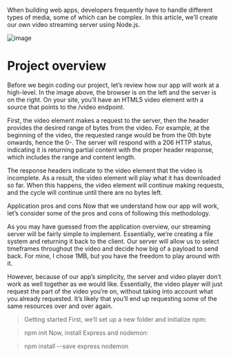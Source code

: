 When building web apps, developers frequently have to handle different types of media, some of which can be complex. In this article, we’ll create our own video streaming server using Node.js.

![image](https://github.com/user-attachments/assets/4b3c565a-31d0-4142-bff6-b44b7d00918a)

# Project overview
Before we begin coding our project, let’s review how our app will work at a high-level. In the image above, the browser is on the left and the server is on the right. On your site, you’ll have an HTML5 video element with a source that points to the /video endpoint.

First, the video element makes a request to the server, then the header provides the desired range of bytes from the video. For example, at the beginning of the video, the requested range would be from the 0th byte onwards, hence the 0-. The server will respond with a 206 HTTP status, indicating it is returning partial content with the proper header response, which includes the range and content length.

The response headers indicate to the video element that the video is incomplete. As a result, the video element will play what it has downloaded so far. When this happens, the video element will continue making requests, and the cycle will continue until there are no bytes left.

Application pros and cons
Now that we understand how our app will work, let’s consider some of the pros and cons of following this methodology.

As you may have guessed from the application overview, our streaming server will be fairly simple to implement. Essentially, we’re creating a file system and returning it back to the client. Our server will allow us to select timeframes throughout the video and decide how big of a payload to send back. For mine, I chose 1MB, but you have the freedom to play around with it.

However, because of our app’s simplicity, the server and video player don’t work as well together as we would like. Essentially, the video player will just request the part of the video you’re on, without taking into account what you already requested. It’s likely that you’ll end up requesting some of the same resources over and over again.

> Getting started
First, we’ll set up a new folder and initialize npm:

> npm init
> Now, install Express and nodemon:

> npm install --save express nodemon




